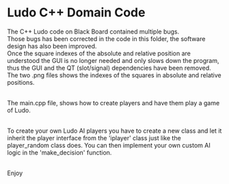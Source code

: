 # Ludo C++ Domain Code

The C++ Ludo code on Black Board contained multiple bugs.<br/>
Those bugs has been corrected in the code in this folder, the software design has also been improved.<br/>
Once the square indexes of the absolute and relative position are understood the GUI is no longer needed and only slows down the program, thus the GUI and the QT (slot/signal) dependencies have been removed. The two .png files shows the indexes of the squares in absolute and relative positions.<br/><br/>

The main.cpp file, shows how to create players and have them play a game of Ludo.<br/><br/>

To create your own Ludo AI players you have to create a new class and let it inherit the player interface from the 'iplayer' class just like the player_random class does. You can then implement your own custom AI logic in the 'make_decision' function.<br/><br/>

Enjoy
